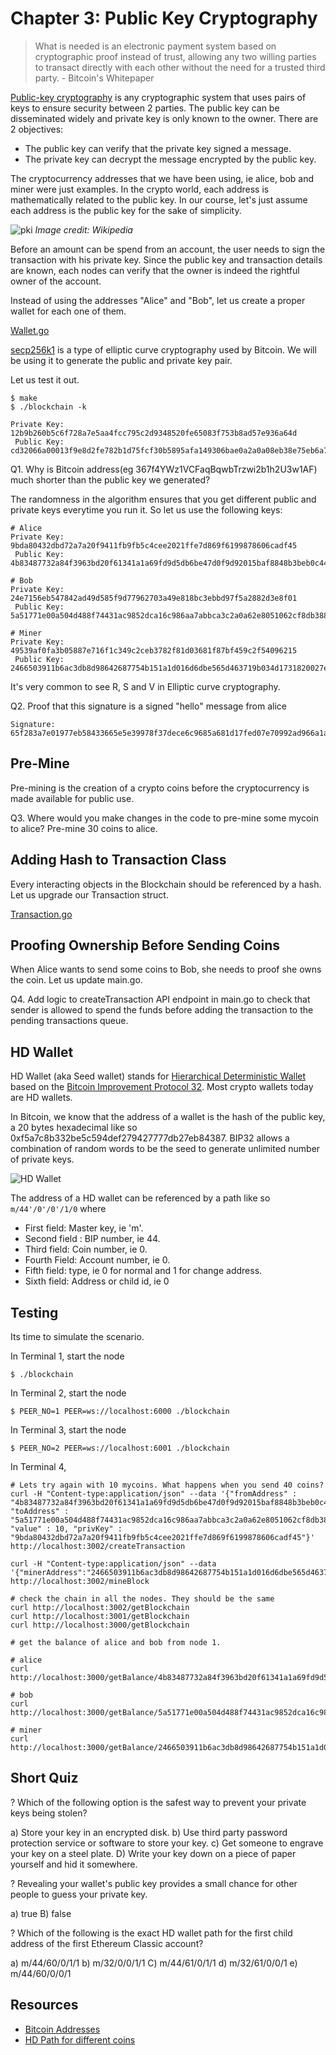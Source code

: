 # Chapter 3: Public Key Cryptography

> What is needed is an electronic payment system based on cryptographic proof instead of trust, allowing any two willing parties to transact directly with each other without the need for a trusted third party. - Bitcoin's Whitepaper

[Public-key cryptography](Public-key_cryptography) is any cryptographic system that uses pairs of keys to ensure security between 2 parties. The public key can be disseminated widely and private key is only known to the owner. There are 2 objectives:

* The public key can verify that the private key signed a message.
* The private key can decrypt the message encrypted by the public key.

The cryptocurrency addresses that we have been using, ie alice, bob and miner were just examples. In the crypto world, each address is mathematically related to the public key. In our course, let's just assume each address is the public key for the sake of simplicity.

![pki](../resources/pki.png)
*Image credit: Wikipedia*

Before an amount can be spend from an account, the user needs to sign the transaction with his private key. Since the public key and transaction details are known, each nodes can verify that the owner is indeed the rightful owner of the account.

Instead of using the addresses "Alice" and "Bob", let us create a proper wallet for each one of them.

[Wallet.go](Wallet.go)

[secp256k1](https://en.bitcoin.it/wiki/Secp256k1) is a type of elliptic curve cryptography used by Bitcoin. We will be using it to generate the public and private key pair. 

Let us test it out.

```
$ make
$ ./blockchain -k

Private Key: 12b9b260b5c6f728a7e5aa4fcc795c2d9348520fe65083f753b8ad57e936a64d
 Public Key: cd32066a00013f9e8d2fe782b1d75fcf30b5895afa149306bae0a2a0a08eb38e75eb6a7523a3f0ff61355c75b64278e75221958e27da51d82c7b62dde8cf6c45
```

Q1. Why is Bitcoin address(eg 367f4YWz1VCFaqBqwbTrzwi2b1h2U3w1AF) much shorter than the public key we generated?

The randomness in the algorithm ensures that you get different public and private keys everytime you run it. So let us use the following keys:

```
# Alice
Private Key: 9bda80432dbd72a7a20f9411fb9fb5c4cee2021ffe7d869f6199878606cadf45
 Public Key: 4b83487732a84f3963bd20f61341a1a69fd9d5db6be47d0f9d92015baf8848b3beb0c447ed24b7e0b5adc310da9b6cc5f482c53bf04508f72dd7cd4818006906

# Bob
Private Key: 24e7156eb547842ad49d585f9d77962703a49e818bc3ebbd97f5a2882d3e8f01
 Public Key: 5a51771e00a504d488f74431ac9852dca16c986aa7abbca3c2a0a62e8051062cf8db388015aae7b30585ad4a4f5510a7936aa216bde10dc7884db245ceeecca0

# Miner
Private Key: 49539af0fa3b05887e716f1c349c2ceb3782f81d03681f87bf459c2f54096215
 Public Key: 2466503911b6ac3db8d98642687754b151a1d016d6dbe565d463719b034d1731820027e2b1c0e54d16ddd9eb8df44ba788140920b0ebbd46096d5363c5826031
```

It's very common to see R, S and V in Elliptic curve cryptography. 

Q2. Proof that this signature is a signed "hello" message from alice

```
Signature:   65f283a7e01977eb58433665e5e39978f37dece6c9685a681d17fed07e70992ad966a1ae0bae22541c3bacb8ff2dced91e638d5a6d5196aeaf8165214fffb0f7
```

## Pre-Mine

Pre-mining is the creation of a crypto coins before the cryptocurrency is made available for public use. 

Q3. Where would you make changes in the code to pre-mine some mycoin to alice? Pre-mine 30 coins to alice.

## Adding Hash to Transaction Class

Every interacting objects in the Blockchain should be referenced by a hash. Let us upgrade our Transaction struct.

[Transaction.go](Transaction.go)

## Proofing Ownership Before Sending Coins

When Alice wants to send some coins to Bob, she needs to proof she owns the coin. Let us update main.go.

Q4. Add logic to createTransaction API endpoint in main.go to check that sender is allowed to spend the funds before adding the transaction to the pending transactions queue.

## HD Wallet

HD Wallet (aka Seed wallet) stands for [Hierarchical Deterministic Wallet](https://en.bitcoin.it/wiki/Deterministic_wallet) based on the [Bitcoin Improvement Protocol 32](https://github.com/bitcoin/bips/blob/master/bip-0032.mediawiki). Most crypto wallets today are HD wallets.

In Bitcoin, we know that the address of a wallet is the hash of the public key, a 20 bytes hexadecimal like so 0xf5a7c8b332be5c594def279427777db27eb84387. BIP32 allows a combination of random words to be the seed to generate unlimited number of private keys.

![HD Wallet](../resources/hd_wallet.png)

The address of a HD wallet can be referenced by a path like so `m/44'/0'/0'/1/0` where

* First field: Master key, ie 'm'.
* Second field : BIP number, ie 44.
* Third field: Coin number, ie 0.
* Fourth Field: Account number, ie 0.
* Fifth field: type, ie 0 for normal and 1 for change address.
* Sixth field: Address or child id, ie 0

## Testing

Its time to simulate the scenario.

In Terminal 1, start the node

```
$ ./blockchain
```

In Terminal 2, start the node

```
$ PEER_NO=1 PEER=ws://localhost:6000 ./blockchain
```

In Terminal 3, start the node

```
$ PEER_NO=2 PEER=ws://localhost:6001 ./blockchain
```

In Terminal 4, 

```
# Lets try again with 10 mycoins. What happens when you send 40 coins?
curl -H "Content-type:application/json" --data '{"fromAddress" : "4b83487732a84f3963bd20f61341a1a69fd9d5db6be47d0f9d92015baf8848b3beb0c447ed24b7e0b5adc310da9b6cc5f482c53bf04508f72dd7cd4818006906", "toAddress" : "5a51771e00a504d488f74431ac9852dca16c986aa7abbca3c2a0a62e8051062cf8db388015aae7b30585ad4a4f5510a7936aa216bde10dc7884db245ceeecca0", "value" : 10, "privKey" : "9bda80432dbd72a7a20f9411fb9fb5c4cee2021ffe7d869f6199878606cadf45"}' http://localhost:3002/createTransaction

curl -H "Content-type:application/json" --data '{"minerAddress":"2466503911b6ac3db8d98642687754b151a1d016d6dbe565d463719b034d1731820027e2b1c0e54d16ddd9eb8df44ba788140920b0ebbd46096d5363c5826031"}' http://localhost:3002/mineBlock

# check the chain in all the nodes. They should be the same
curl http://localhost:3002/getBlockchain
curl http://localhost:3001/getBlockchain
curl http://localhost:3000/getBlockchain

# get the balance of alice and bob from node 1.

# alice
curl http://localhost:3000/getBalance/4b83487732a84f3963bd20f61341a1a69fd9d5db6be47d0f9d92015baf8848b3beb0c447ed24b7e0b5adc310da9b6cc5f482c53bf04508f72dd7cd4818006906

# bob
curl http://localhost:3000/getBalance/5a51771e00a504d488f74431ac9852dca16c986aa7abbca3c2a0a62e8051062cf8db388015aae7b30585ad4a4f5510a7936aa216bde10dc7884db245ceeecca0

# miner
curl http://localhost:3000/getBalance/2466503911b6ac3db8d98642687754b151a1d016d6dbe565d463719b034d1731820027e2b1c0e54d16ddd9eb8df44ba788140920b0ebbd46096d5363c5826031
```

## Short Quiz

? Which of the following option is the safest way to prevent your private keys being stolen?

a) Store your key in an encrypted disk.
b) Use third party password protection service or software to store your key.
c) Get someone to engrave your key on a steel plate.
D) Write your key down on a piece of paper yourself and hid it somewhere.

? Revealing your wallet's public key provides a small chance for other people to guess your private key.

a) true
B) false

? Which of the following is the exact HD wallet path for the first child address of the first Ethereum Classic account?

a) m/44/60/0/1/1
b) m/32/0/0/1/1
C) m/44/61/0/1/1
d) m/32/61/0/0/1
e) m/44/60/0/0/1

## Resources

* [Bitcoin Addresses](https://en.bitcoin.it/wiki/Technical_background_of_version_1_Bitcoin_addresses)
* [HD Path for different coins](https://github.com/satoshilabs/slips/blob/master/slip-0044.md)
